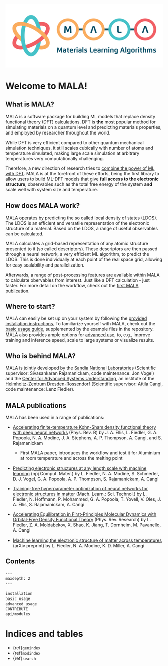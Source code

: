 ![image](./img/logos/mala_horizontal.png)

# Welcome to MALA!

## What is MALA?

MALA is a software package for building ML models that replace
density functional theory (DFT) calculations. DFT is **the** most
popular method for simulating materials on a quantum level and predicting 
materials properties, and employed by researcher throughout the world. 

While DFT is very efficient compared to other quantum mechanical simulation
techniques, it still scales cubically with number of atoms and temperature 
simulated, making large scale simulation at arbitrary temperatures very 
computationally challenging. 

Therefore, a new direction of research tries to [combine the power of ML with DFT](https://journals.aps.org/prmaterials/abstract/10.1103/PhysRevMaterials.6.040301).
MALA is at the forefront of these efforts, being the first library to allow 
users to build ML-DFT models that give **full access to the electronic structure**,
observables such as the total free energy of the system **and** scale well with
system size and temperature.

## How does MALA work? 

MALA operates by predicting the so called local density of states (LDOS). 
The LDOS is an efficient and versatile representation of the electronic 
structure of a material. Based on the LDOS, a range of useful observables can
be calculated. 

MALA calculates a grid-based representation of any atomic structure presented 
to it (so called descriptors). These descriptors are then passed through a 
neural network, a very efficient ML algorithm, to predict the LDOS. This is 
done individually at each point of the real space grid, allowing for easy 
scalability and parallelization. 

Afterwards, a range of post-processing features are available within MALA to
calculate obervables from interest. Just like a DFT calculation - just faster.
For more detail on the workflow, check out the [first MALA publication](https://www.doi.org/10.1103/PhysRevB.104.035120).


## Where to start?

MALA can easily be set up on your system by following the [provided installation instructions.](./installation.rst)
To familiarize yourself with MALA, check out the [basic usage guide](./basic_usage.rst),
supplemented by the example files in the repository. 
MALA also provides ample options for [advanced use](./advanced_usage.rst), to, e.g., improve training
and inference speed, scale to large systems or visualize results. 


## Who is behind MALA?

MALA is jointly developed by the [Sandia National Laboratories](https://www.sandia.gov/)
(Scientific supervisor: Sivasankaran Rajamanickam, code maintenance: 
Jon Vogel)
and the [Center for Advanced Systems Understanding](https://www.casus.science/), 
an institute of the [Helmholtz-Zentrum Dresden-Rossendorf](https://www.hzdr.de/) 
(Scientific supervisor: Attila Cangi, code maintenance: Lenz Fiedler).

## MALA publications 

MALA has been used in a range of publications:

- [Accelerating finite-temperature Kohn-Sham density functional theory with deep neural networks](https://www.doi.org/10.1103/PhysRevB.104.035120) (Phys. Rev. B)
  by J. A. Ellis, L. Fiedler, G. A. Popoola, N. A. Modine, J. A. Stephens, A. P. Thompson, A. Cangi, and S. Rajamanickam

  - First MALA paper, introduces the workflow and test it for Aluminium at room temperature and across
    the melting point

- [Predicting electronic structures at any length scale with machine learning](https://doi.org/10.1038/s41524-023-01070-z) (npj Comput. Mater.)
  by L. Fiedler, N. A. Modine, S. Schmerler, D. J. Vogel, G. A. Popoola, A. P. Thompson, S. Rajamanickam, A. Cangi

- [Training-free hyperparameter optimization of neural networks for electronic structures in matter](https://doi.org/10.1088/2632-2153/ac9956) (Mach. Learn.: Sci. Technol.)
  by L. Fiedler, N. Hoffmann, P. Mohammed, G. A. Popoola, T. Yovell, V. Oles, J. A. Ellis, S. Rajamanickam, A. Cangi

- [Accelerating Equilibration in First-Principles Molecular Dynamics with Orbital-Free Density Functional Theory](https://doi.org/10.1103/PhysRevResearch.4.043033) (Phys. Rev. Research)
  by L. Fiedler, Z. A. Moldabekov, X. Shao, K. Jiang, T. Dornheim, M. Pavanello, A. Cangi

- [Machine learning the electronic structure of matter across temperatures](https://doi.org/10.48550/arXiv.2306.06032) (arXiv preprint)
  by L. Fiedler, N. A. Modine, K. D. Miller, A. Cangi





## Contents

```{toctree}
---
maxdepth: 2
---

installation
basic_usage
advanced_usage
CONTRIBUTE
api/modules
```

# Indices and tables

* {ref}`genindex`
* {ref}`modindex`
* {ref}`search`
